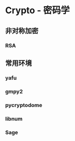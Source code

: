 # Crypto - 密码学

## 非对称加密

### RSA

## 常用环境

### yafu

### gmpy2

### pycryptodome

### libnum

### Sage
